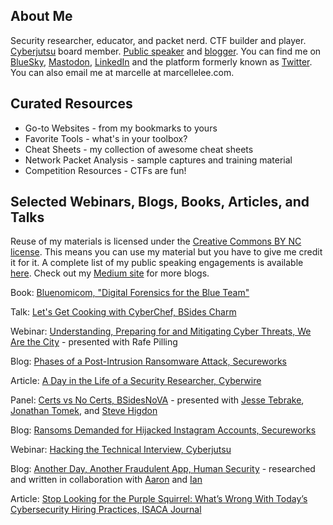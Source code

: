 ## About Me
Security researcher, educator, and packet nerd. CTF builder and player. [Cyberjutsu](https://womenscyberjutsu.org/) board member. [Public speaker](https://goo.gl/7pXpL8) and [blogger](https://medium.com/@marcellelee).  You can find me on [BlueSky](https://staging.bsky.app/profile/marcelle.bsky.social), [Mastodon](https://infosec.exchange/@marcelle), [LinkedIn](https://www.linkedin.com/in/marcellelee/) and the platform formerly known as [Twitter](https://twitter.com/marcellelee). You can also email me at marcelle at marcellelee.com.  

## Curated Resources
- Go-to Websites - from my bookmarks to yours
- Favorite Tools - what's in your toolbox?
- Cheat Sheets - my collection of awesome cheat sheets
- Network Packet Analysis - sample captures and training material
- Competition Resources - CTFs are fun!

## Selected Webinars, Blogs, Books, Articles, and Talks
Reuse of my materials is licensed under the [Creative Commons BY NC license](https://creativecommons.org/licenses/by-nc/4.0). This means you can use my material but you have to give me credit it for it. A complete list of my public speaking engagements is available [here](https://goo.gl/7pXpL8). Check out my [Medium site](https://medium.com/@marcellelee) for more blogs.

Book: [Bluenomicom, "Digital Forensics for the Blue Team"](https://www.splunk.com/en_us/form/the-network-defenders-compendium.html)

Talk: [Let's Get Cooking with CyberChef, BSides Charm](https://www.youtube.com/watch?v=kI3EjPPWLmI)

Webinar: [Understanding, Preparing for and Mitigating Cyber Threats, We Are the City](https://www.youtube.com/watch?v=L4hT3VRe4Gk) - presented with Rafe Pilling

Blog: [Phases of a Post-Intrusion Ransomware Attack, Secureworks](https://www.secureworks.com/research/phases-of-a-post-intrusion-ransomware-attack)

Article: [A Day in the Life of a Security Researcher, Cyberwire](https://thecyberwire.com/stories/087f9f0c64b442189a031ace3988e4fc/a-day-in-the-life-of-a-security-researcher)

Panel: [Certs vs No Certs, BSidesNoVA](https://youtu.be/atRK__0nqQk) - presented with [Jesse Tebrake](https://twitter.com/Gato_Whisperer), [Jonathan Tomek](https://twitter.com/sakebomb), and [Steve Higdon](https://twitter.com/stevehigdon) 

Blog: [Ransoms Demanded for Hijacked Instagram Accounts, Secureworks](https://www.secureworks.com/blog/ransoms-demanded-for-hijacked-instagram-accounts)

Webinar: [Hacking the Technical Interview, Cyberjutsu](https://www.brighttalk.com/webcast/14989/464811)

Blog: [Another Day, Another Fraudulent App, Human Security](https://www.humansecurity.com/learn/blog/another-day-another-fraudulent-app) - researched and written in collaboration with [Aaron](https://twitter.com/aaronsdevera) and [Ian](https://twitter.com/palleiko)

Article: [Stop Looking for the Purple Squirrel: What’s Wrong With Today’s Cybersecurity Hiring Practices, ISACA Journal](https://www.isaca.org/resources/isaca-journal/issues/2019/volume-2/stop-looking-for-the-purple-squirrel-whats-wrong-with-todays-cybersecurity-hiring-practices)


